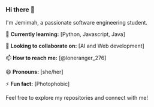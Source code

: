 ### Hi there 👋

I'm Jemimah, a passionate software engineering student.

🌱 **Currently learning:** [Python, Javascript, Java]

👯 **Looking to collaborate on:** [AI and Web development]

📫 **How to reach me:** [@loneranger_276<instagram>]

😄 **Pronouns:** [she/her]

⚡ **Fun fact:** [Photophobic]

Feel free to explore my repositories and connect with me!

